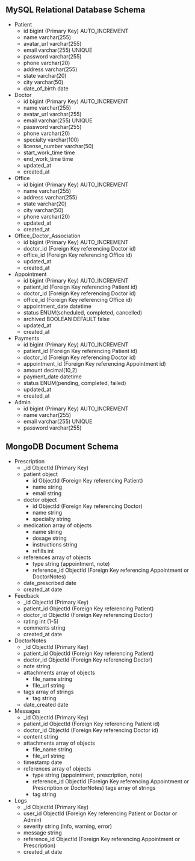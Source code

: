 ## MySQL Relational Database Schema

- Patient
  - id bigint (Primary Key) AUTO_INCREMENT
  - name varchar(255)
  - avatar_url varchar(255)
  - email varchar(255) UNIQUE
  - password varchar(255)
  - phone varchar(20)
  - address varchar(255)
  - state varchar(20)
  - city varchar(50)
  - date_of_birth date
- Doctor
  - id bigint (Primary Key) AUTO_INCREMENT
  - name varchar(255)
  - avatar_url varchar(255)
  - email varchar(255) UNIQUE
  - password varchar(255)
  - phone varchar(20)
  - specialty varchar(100)
  - license_number varchar(50)
  - start_work_time time
  - end_work_time time
  - updated_at
  - created_at
- Office
  - id bigint (Primary Key) AUTO_INCREMENT
  - name varchar(255)
  - address varchar(255)
  - state varchar(20)
  - city varchar(50)
  - phone varchar(20)
  - updated_at
  - created_at
- Office_Doctor_Association
  - id bigint (Primary Key) AUTO_INCREMENT
  - doctor_id (Foreign Key referencing Doctor id)
  - office_id (Foreign Key referencing Office id)
  - updated_at
  - created_at
- Appointment
  - id bigint (Primary Key) AUTO_INCREMENT
  - patient_id (Foreign Key referencing Patient id)
  - doctor_id (Foreign Key referencing Doctor id)
  - office_id (Foreign Key referencing Office id)
  - appointment_date datetime
  - status ENUM(scheduled, completed, cancelled)
  - archived BOOLEAN DEFAULT false
  - updated_at
  - created_at
- Payments
  - id bigint (Primary Key) AUTO_INCREMENT
  - patient_id (Foreign Key referencing Patient id)
  - doctor_id (Foreign Key referencing Doctor id)
  - appointment_id (Foreign Key referencing Appointment id)
  - amount decimal(10,2)
  - payment_date datetime
  - status ENUM(pending, completed, failed)
  - updated_at
  - created_at
- Admin
  - id bigint (Primary Key) AUTO_INCREMENT
  - name varchar(255)
  - email varchar(255) UNIQUE
  - password varchar(255)

## MongoDB Document Schema
- Prescription
  - _id ObjectId (Primary Key)
  - patient object
    - id ObjectId (Foreign Key referencing Patient)
    - name string
    - email string
  - doctor object
    - id ObjectId (Foreign Key referencing Doctor)
    - name string
    - specialty string
  - medication array of objects
    - name string
    - dosage string
    - instructions string
    - refills int
  - references array of objects
    - type string (appointment, note)
    - reference_id ObjectId (Foreign Key referencing Appointment or DoctorNotes)
  - date_prescribed date
  - created_at date
- Feedback
  - _id ObjectId (Primary Key)
  - patient_id ObjectId (Foreign Key referencing Patient)
  - doctor_id ObjectId (Foreign Key referencing Doctor)
  - rating int (1-5)
  - comments string
  - created_at date
- DoctorNotes
  - _id ObjectId (Primary Key)
  - patient_id ObjectId (Foreign Key referencing Patient)
  - doctor_id ObjectId (Foreign Key referencing Doctor)
  - note string
  - attachments array of objects
    - file_name string
    - file_url string
  - tags array of strings
    - tag string
  - date_created date
- Messages
  - _id ObjectId (Primary Key)
  - patient_id ObjectId (Foreign Key referencing Patient id)
  - doctor_id ObjectId (Foreign Key referencing Doctor id)
  - content string
  - attachments array of objects
    - file_name string
    - file_url string
  - timestamp date
  - references array of objects
    - type string (appointment, prescription, note)
    - reference_id ObjectId (Foreign Key referencing Appointment or Prescription or DoctorNotes)
  tags array of strings
    - tag string
- Logs
  - _id ObjectId (Primary Key)
  - user_id ObjectId (Foreign Key referencing Patient or Doctor or Admin)
  - severity string (info, warning, error)
  - message string
  - reference_id ObjectId (Foreign Key referencing Appointment or Prescription)
  - created_at date